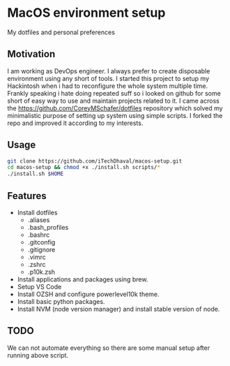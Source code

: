 # MacOS environment setup
My dotfiles and personal preferences

## Motivation
I am working as DevOps engineer. I always prefer to create disposable environment using any short of tools. I started this project to setup my Hackintosh when i had to reconfigure the whole system multiple time. Frankly speaking i hate doing repeated suff so i looked on github for some short of easy way to use and maintain projects related to it. I came across the https://github.com/CoreyMSchafer/dotfiles repository which solved my minimalistic purpose of setting up system using simple scripts. I forked the repo and improved it according to my interests.

## Usage
```Bash
git clone https://github.com/iTechDhaval/macos-setup.git
cd macos-setup && chmod +x ./install.sh scripts/*
./install.sh $HOME
```

## Features
* Install dotfiles
  * .aliases
  * .bash_profiles
  * .bashrc
  * .gitconfig
  * .gitignore
  * .vimrc
  * .zshrc
  * .p10k.zsh
* Install applications and packages using brew.
* Setup VS Code
* Install OZSH and configure powerlevel10k theme.
* Install basic python packages.
* Install NVM (node version manager) and install stable version of node.

## TODO
We can not automate everything so there are some manual setup after running above script.